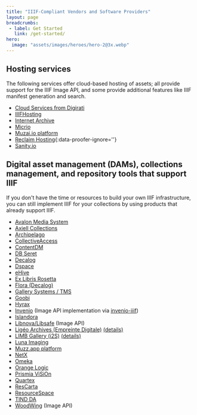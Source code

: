 ```yaml
---
title: "IIIF-Compliant Vendors and Software Providers"
layout: page
breadcrumbs:
 - label: Get Started
   link: /get-started/
hero:
  image: "assets/images/heroes/hero-2@3x.webp"
---
```


## Hosting services

The following services offer cloud-based hosting of assets; all provide support for the IIIF Image API, and some provide additional features like IIIF manifest generation and search.

- [Cloud Services from Digirati](https://iiif-cloud.digirati.com/)
- [IIIFHosting](https://www.iiifhosting.com/)
- [Internet Archive](https://training.iiif.io/iiif-online-workshop/day-two/image-servers/iiif-hosting-ia.html)
- [Micrio](https://micr.io/)
- [Muzai.io platform](https://muzai.io)
- [Reclaim Hosting](https://support.reclaimhosting.com/hc/en-us/articles/5751292854167-Getting-Started-with-Cantaloupe-IIIF-Image-Server#getting-started-with-cantaloupe-iiif-image-server-0-0){:data-proofer-ignore=''}
- [Sanity.io](https://www.sanity.io/docs/iiif-api-reference)

## Digital asset management (DAMs), collections management, and repository tools that support IIIF

If you don't have the time or resources to build your own IIIF infrastructure, you can still implement IIIF for your collections by using products that already support IIIF.

 - [Avalon Media System](https://www.avalonmediasystem.org/)
 - [Axiell Collections](https://www.axiell.com/solutions/product/axiell-collections/)
 - [Archipelago](https://archipelago.nyc/)
 - [CollectiveAccess](https://collectiveaccess.org)
 - [ContentDM](https://www.oclc.org/en/contentdm/iiif.html)
 - [DB Seret](https://www.dbseret.com/iiif)
 - [Decalog](https://www.decalog.net/)
 - [Dspace](https://duraspace.org/dspace/)
 - [eHive](https://ehive.com/)
 - [Ex Libris Rosetta](https://knowledge.exlibrisgroup.com/Rosetta/Training/What's_New_Videos/Rosetta_5-3)
 - [Flora (Decalog)](https://flora.decalog.net/flora-logiciel-gestion-de-collections/)
 - [Gallery Systems / TMS](https://www.gallerysystems.com/international-image-interoperability-framework-iiif/)
 - [Goobi](https://goobi.io)
 - [Hyrax](https://hyrax.samvera.org/)
 - [Invenio](https://invenio-software.org/products/framework/) (Image API implementation via [invenio-iiif](https://github.com/inveniosoftware/invenio-iiif))
 - [Islandora](https://islandora.github.io/documentation/user-documentation/iiif/)
 - [Libnova/Libsafe](https://www.libnova.com/) (Image API)
 - [Ligéo Archives (Empreinte Digitale)](https://www.ligeo-archives.com) [(details)](https://www.ligeo-archives.com/actualites/lire/de-nouveaux-venus-et-l-arrivee-de-monocle-votre-nouvelle-visionneuse/129/page:2/n:143)
 - [LIMB Gallery (i2S)](https://www.i2s.fr) [(details)](https://www.i2s.fr/fr/numerisation-patrimoniale/solutions-logicielles-limb/limb-gallery)
 - [Luna Imaging](http://www.lunaimaging.com/iiif)
 - [Muzz.app platform](https://muzz.app)
 - [NetX](https://www.netx.net/)
 - [Omeka](https://omeka.org/s/)
 - [Orange Logic](https://www.orangelogic.com/)
 - [Prismia ViSiOn](https://prismia.fr/)
 - [Quartex](https://www.quartexcollections.com/)
 - [ResCarta](https://rescarta.org/)
 - [ResourceSpace](https://www.resourcespace.com/knowledge-base/api/iiif)
 - [TIND DA](https://www.tind.io/da)
 - [WoodWing](https://www.woodwing.com/solutions/digital-asset-management) (Image API)
